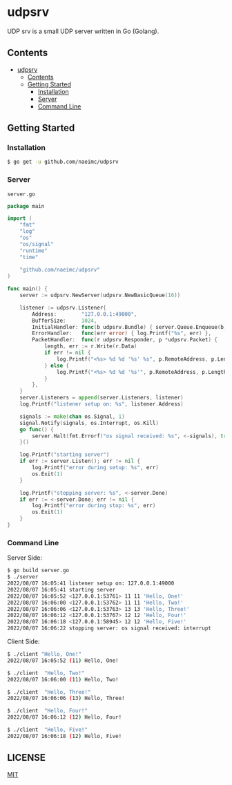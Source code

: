 # udpsrv

UDP srv is a small UDP server written in Go (Golang).

## Contents
- [udpsrv](#udpsrv)
    - [Contents](#contents)
    - [Getting Started](#getting-started)
        - [Installation](#installation)
        - [Server](#server)
        - [Command Line](#command-line)

## Getting Started
### Installation
```sh
$ go get -u github.com/naeimc/udpsrv
```

### Server
`server.go`
```go
package main

import (
    "fmt"
    "log"
    "os"
    "os/signal"
    "runtime"
    "time"
    
    "github.com/naeimc/udpsrv"
)

func main() {
    server := udpsrv.NewServer(udpsrv.NewBasicQueue(16))

    listener := udpsrv.Listener{
        Address:        "127.0.0.1:49000",
        BufferSize:     1024,
        InitialHandler: func(b udpsrv.Bundle) { server.Queue.Enqueue(b) },
        ErrorHandler:   func(err error) { log.Printf("%s", err) },
        PacketHandler:  func(r udpsrv.Responder, p *udpsrv.Packet) {
            length, err := r.Write(r.Data)
            if err != nil {
                log.Printf("<%s> %d %d '%s' %s", p.RemoteAddress, p.Length, length, string(p.Data), err)
            } else {
                log.Printf("<%s> %d %d '%s'", p.RemoteAddress, p.Length, length, string(p.Data))
            }
        },
    }
    server.Listeners = append(server.Listeners, listener)
    log.Printf("listener setup on: %s", listener.Address)

    signals := make(chan os.Signal, 1)
    signal.Notify(signals, os.Interrupt, os.Kill)
    go func() {
        server.Halt(fmt.Errorf("os signal received: %s", <-signals), true, 10 * time.Second)
    }()

    log.Printf("starting server")
    if err := server.Listen(); err != nil {
        log.Printf("error during setup: %s", err)
        os.Exit(1)
    }

    log.Printf("stopping server: %s", <-server.Done)
    if err := <-server.Done; err != nil {
        log.Printf("error during stop: %s", err)
        os.Exit(1)
    }
}
```

### Command Line
Server Side:
```sh
$ go build server.go
$ ./server
2022/08/07 16:05:41 listener setup on: 127.0.0.1:49000
2022/08/07 16:05:41 starting server
2022/08/07 16:05:52 <127.0.0.1:53761> 11 11 'Hello, One!'
2022/08/07 16:06:00 <127.0.0.1:53762> 11 11 'Hello, Two!'
2022/08/07 16:06:06 <127.0.0.1:53763> 13 13 'Hello, Three!'
2022/08/07 16:06:12 <127.0.0.1:53767> 12 12 'Hello, Four!'
2022/08/07 16:06:18 <127.0.0.1:58945> 12 12 'Hello, Five!'
2022/08/07 16:06:22 stopping server: os signal received: interrupt
```

Client Side:
```sh
$ ./client "Hello, One!"
2022/08/07 16:05:52 (11) Hello, One!

$ ./client  "Hello, Two!" 
2022/08/07 16:06:00 (11) Hello, Two!

$ ./client  "Hello, Three!" 
2022/08/07 16:06:06 (13) Hello, Three!

$ ./client  "Hello, Four!"  
2022/08/07 16:06:12 (12) Hello, Four!

$ ./client  "Hello, Five!" 
2022/08/07 16:06:18 (12) Hello, Five!
```

## LICENSE
[MIT](./LICENSE)